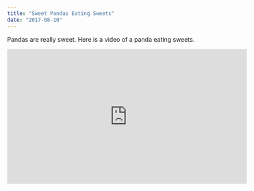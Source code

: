 ```yaml
---
title: "Sweet Pandas Eating Sweets"
date: "2017-08-10"
---
```

Pandas are really sweet.
Here is a video of a panda eating sweets.
<iframe width="560" height="315" src="https://www.youtube.com/embed/4n0xNbfJLR8" frameborder="0" allowfullscreen></iframe>